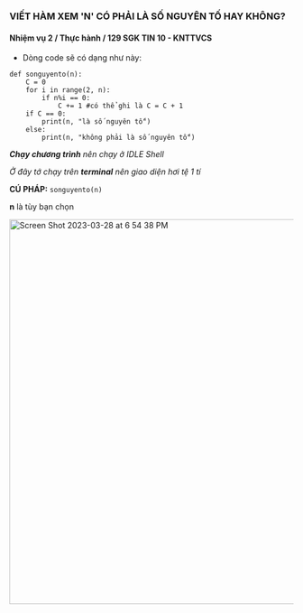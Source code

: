### VIẾT HÀM XEM 'N' CÓ PHẢI LÀ SỐ NGUYÊN TỐ HAY KHÔNG?
#### Nhiệm vụ 2 / Thực hành / 129 SGK TIN 10 - KNTTVCS

- Dòng code sẽ có dạng như này:

```
def songuyento(n):
    C = 0
    for i in range(2, n):
        if n%i == 0:
            C += 1 #có thể ghi là C = C + 1
    if C == 0:
        print(n, "là số nguyên tố")
    else:
        print(n, "không phải là số nguyên tố")
```


***Chạy chương trình*** _nên chạy ở IDLE Shell_

_Ở đây tớ chạy trên **terminal** nên giao diện hơi tệ 1 tí_


**CÚ PHÁP:** ```songuyento(n)``` 

**n** là tùy bạn chọn



<img width="682" alt="Screen Shot 2023-03-28 at 6 54 38 PM" src="https://user-images.githubusercontent.com/76782169/228228066-59258da5-9593-422d-9b01-2816be22067b.png">
